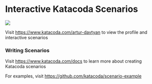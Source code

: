 # Interactive Katacoda Scenarios

[![](http://shields.katacoda.com/katacoda/artur-davtyan/count.svg)](https://www.katacoda.com/artur-davtyan "Get your profile on Katacoda.com")

Visit https://www.katacoda.com/artur-davtyan to view the profile and interactive scenarios

### Writing Scenarios
Visit https://www.katacoda.com/docs to learn more about creating Katacoda scenarios

For examples, visit https://github.com/katacoda/scenario-example

